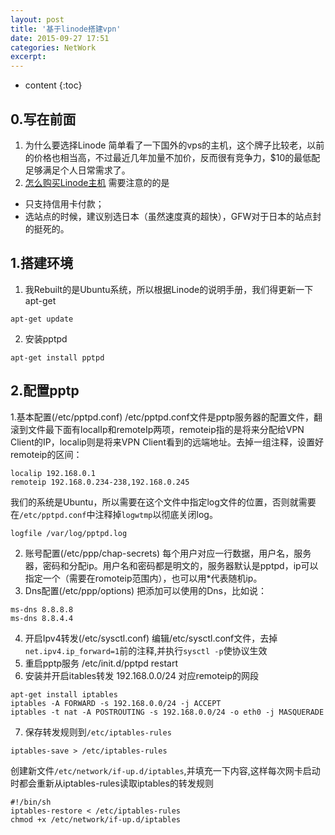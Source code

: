 ```yaml
---
layout: post
title: '基于linode搭建vpn'
date: 2015-09-27 17:51
categories: NetWork
excerpt:
---
```


* content
{:toc}

## 0.写在前面
1. 为什么要选择Linode
简单看了一下国外的vps的主机，这个牌子比较老，以前的价格也相当高，不过最近几年加量不加价，反而很有竞争力，$10的最低配足够满足个人日常需求了。
2. [怎么购买Linode主机](http://my.oschina.net/denglz/blog/313858)
需要注意的的是

* 只支持信用卡付款；
* 选站点的时候，建议别选日本（虽然速度真的超快），GFW对于日本的站点封的挺死的。

## 1.搭建环境
1. 我Rebuilt的是Ubuntu系统，所以根据Linode的说明手册，我们得更新一下apt-get
```
apt-get update
```
2. 安装pptpd

```
apt-get install pptpd
```

## 2.配置pptp
1.基本配置(/etc/pptpd.conf)
/etc/pptpd.conf文件是pptp服务器的配置文件，翻滚到文件最下面有localIp和remoteIp两项，remoteip指的是将来分配给VPN Client的IP，localip则是将来VPN Client看到的远端地址。去掉一组注释，设置好remoteip的区间：

```
localip 192.168.0.1
remoteip 192.168.0.234-238,192.168.0.245
```

我们的系统是Ubuntu，所以需要在这个文件中指定log文件的位置，否则就需要在`/etc/pptpd.conf`中注释掉`logwtmp`以彻底关闭log。

```
logfile /var/log/pptpd.log
```
2. 账号配置(/etc/ppp/chap-secrets)
每个用户对应一行数据，用户名，服务器，密码和分配ip。用户名和密码都是明文的，服务器默认是pptpd，ip可以指定一个（需要在romoteip范围内），也可以用*代表随机ip。
3. Dns配置(/etc/ppp/options)
把添加可以使用的Dns，比如说：
```
ms-dns 8.8.8.8
ms-dns 8.8.4.4
```
4. 开启Ipv4转发(/etc/sysctl.conf)
编辑/etc/sysctl.conf文件，去掉`net.ipv4.ip_forward=1`前的注释,并执行`sysctl -p`使协议生效
5. 重启pptp服务
/etc/init.d/pptpd restart
6. 安装并开启itables转发
192.168.0.0/24 对应remoteip的网段
```
apt-get install iptables
iptables -A FORWARD -s 192.168.0.0/24 -j ACCEPT
iptables -t nat -A POSTROUTING -s 192.168.0.0/24 -o eth0 -j MASQUERADE
```
7. 保存转发规则到`/etc/iptables-rules`
```
iptables-save > /etc/iptables-rules
```
创建新文件`/etc/network/if-up.d/iptables`,并填充一下内容,这样每次网卡启动时都会重新从iptables-rules读取iptables的转发规则
```
#!/bin/sh
iptables-restore < /etc/iptables-rules
chmod +x /etc/network/if-up.d/iptables
```